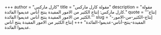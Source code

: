 +++
author = "كارل ماركس"
title = "مقولة كارل ماركس"
description = "مقولة كارل ماركس: إنتاج الكثير من الامور المفيدة ينتج أناس عديموا الفائدة."
quote = '''إنتاج الكثير من الامور المفيدة ينتج أناس عديموا الفائدة.''' 
slug = "إنتاج-الكثير-من-الامور-المفيدة-ينتج-أناس-عديموا-الفائدة"
+++
إنتاج الكثير من الامور المفيدة ينتج أناس عديموا الفائدة.
